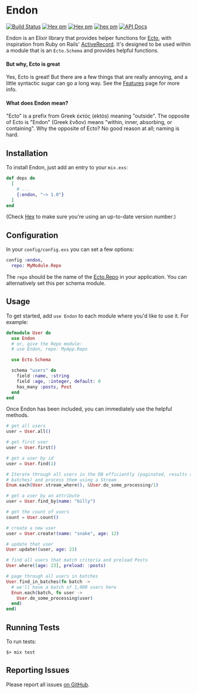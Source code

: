 # Endon
[![Build Status](https://github.com/parallel-markets/endon/actions/workflows/ci.yml/badge.svg)](https://github.com/parallel-markets/endon/actions/workflows/ci.yml)
[![Hex pm](http://img.shields.io/hexpm/v/endon.svg?style=flat)](https://hex.pm/packages/endon)
[![Hex pm](https://img.shields.io/hexpm/dt/endon.svg)](https://hex.pm/packages/endon)
[![hex pm](https://img.shields.io/hexpm/l/endon.svg)](https://hex.pm/packages/endon)
[![API Docs](https://img.shields.io/badge/api-docs-lightgreen.svg?style=flat)](https://hexdocs.pm/endon/)

Endon is an Elixir library that provides helper functions for [Ecto](https://hexdocs.pm/ecto), with inspiration from Ruby on Rails' [ActiveRecord](https://guides.rubyonrails.org/active_record_basics.html).  It's designed to be used within a module that is an `Ecto.Schema` and provides helpful functions.

#### But why, Ecto is great
Yes, Ecto is great!  But there are a few things that are really annoying, and a little syntactic sugar can go a long way.  See the [Features](guides/features.md) page for more info.

#### What does Endon mean?
"Ecto" is a prefix from Greek έκτός (ektós) meaning "outside".  The opposite of Ecto is "Endon" (Greek ἔνδον) means "within, inner, absorbing, or containing".  Why the opposite of Ecto?  No good reason at all; naming is hard.

## Installation
To install Endon, just add an entry to your `mix.exs`:

``` elixir
def deps do
  [
    # ...
    {:endon, "~> 1.0"}
  ]
end
```

(Check [Hex](https://hex.pm/packages/endon) to make sure you're using an up-to-date version number.)

## Configuration
In your `config/config.exs` you can set a few options:

``` elixir
config :endon,
  repo: MyModule.Repo
```

The `repo` should be the name of the [Ecto.Repo](https://hexdocs.pm/ecto/Ecto.Repo.html) in your application.  You can alternatively set this per schema module.

## Usage
To get started, add `use Endon` to each module where you'd like to use it.  For example:

``` elixir
defmodule User do
  use Endon
  # or, give the Repo module:
  # use Endon, repo: MyApp.Repo

  use Ecto.Schema

  schema "users" do
    field :name, :string
    field :age, :integer, default: 0
    has_many :posts, Post
  end
end
```

Once Endon has been included, you can immediately use the helpful methods.

``` elixir
# get all users
user = User.all()

# get first user
user = User.first()

# get a user by id
user = User.find(1)

# Iterate through all users in the DB efficiently (paginated, results are queried in
# batches) and process them using a Stream
Enum.each(User.stream_where(), &User.do_some_processing/1)

# get a user by an attribute
user = User.find_by(name: "billy")

# get the count of users
count = User.count()

# create a new user
user = User.create!(name: "snake", age: 12)

# update that user
User.update!(user, age: 23)

# find all users that match criteria and preload Posts
User.where([age: 23], preload: :posts)

# page through all users in batches
User.find_in_batches(fn batch ->
  # we'll have a batch of 1,000 users here
  Enun.each(batch, fn user ->
    User.do_some_processing(user)
  end)
end)
```

## Running Tests
To run tests:

``` shell
$> mix test
```

## Reporting Issues
Please report all issues [on GitHub](https://github.com/parallel-markets/endon/issues).
